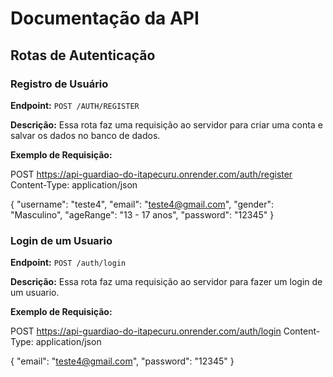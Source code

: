 # Documentação da API

## Rotas de Autenticação

### Registro de Usuário

**Endpoint:** `POST /AUTH/REGISTER`

**Descrição:**
Essa rota faz uma requisição ao servidor para criar uma conta e salvar os dados no banco de dados.

**Exemplo de Requisição:**

POST https://api-guardiao-do-itapecuru.onrender.com/auth/register
Content-Type: application/json

{
  "username": "teste4",
  "email": "teste4@gmail.com",
  "gender": "Masculino",
  "ageRange": "13 - 17 anos",
  "password": "12345"
}

### Login de um Usuario

**Endpoint:** `POST /auth/login`

**Descrição:**
Essa rota faz uma requisição ao servidor para fazer um login de um usuario.

**Exemplo de Requisição:**

POST https://api-guardiao-do-itapecuru.onrender.com/auth/login
Content-Type: application/json

{
  "email": "teste4@gmail.com",
  "password": "12345"
}
